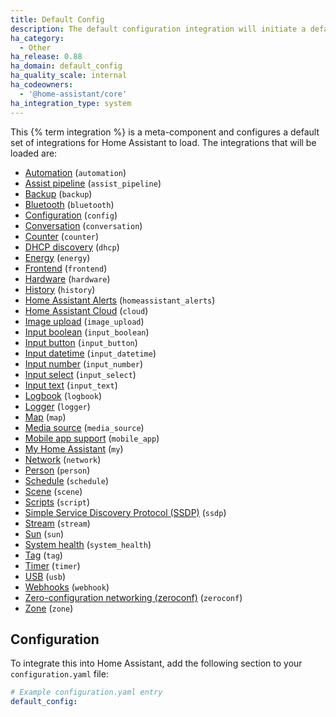 ```yaml
---
title: Default Config
description: The default configuration integration will initiate a default configuration for Home Assistant.
ha_category:
  - Other
ha_release: 0.88
ha_domain: default_config
ha_quality_scale: internal
ha_codeowners:
  - '@home-assistant/core'
ha_integration_type: system
---
```


This {% term integration %} is a meta-component and configures a default set of integrations for Home Assistant to load. The integrations that will be loaded are:

- [Automation](/integrations/automation/) (`automation`)
- [Assist pipeline](/integrations/assist_pipeline/) (`assist_pipeline`)
- [Backup](/integrations/backup/) (`backup`)
- [Bluetooth](/integrations/bluetooth/) (`bluetooth`)
- [Configuration](/integrations/config/) (`config`)
- [Conversation](/integrations/conversation/) (`conversation`)
- [Counter](/integrations/counter/) (`counter`)
- [DHCP discovery](/integrations/dhcp/) (`dhcp`)
- [Energy](/integrations/energy/) (`energy`)
- [Frontend](/integrations/frontend/) (`frontend`)
- [Hardware](/integrations/hardware/) (`hardware`)
- [History](/integrations/history/) (`history`)
- [Home Assistant Alerts](/integrations/homeassistant_alerts) (`homeassistant_alerts`)
- [Home Assistant Cloud](/integrations/cloud/) (`cloud`)
- [Image upload](/integrations/image_upload/) (`image_upload`)
- [Input boolean](/integrations/input_boolean/) (`input_boolean`)
- [Input button](/integrations/input_button/) (`input_button`)
- [Input datetime](/integrations/input_datetime/) (`input_datetime`)
- [Input number](/integrations/input_number/) (`input_number`)
- [Input select](/integrations/input_select/) (`input_select`)
- [Input text](/integrations/input_text/) (`input_text`)
- [Logbook](/integrations/logbook/) (`logbook`)
- [Logger](/integrations/logger/) (`logger`)
- [Map](/integrations/map/) (`map`)
- [Media source](/integrations/media_source/) (`media_source`)
- [Mobile app support](/integrations/mobile_app/) (`mobile_app`)
- [My Home Assistant](/integrations/my/) (`my`)
- [Network](/integrations/network/) (`network`)
- [Person](/integrations/person/) (`person`)
- [Schedule](/integrations/schedule/) (`schedule`)
- [Scene](/integrations/scene/) (`scene`)
- [Scripts](/integrations/script/) (`script`)
- [Simple Service Discovery Protocol (SSDP)](/integrations/ssdp/) (`ssdp`)
- [Stream](/integrations/stream/) (`stream`)
- [Sun](/integrations/sun/) (`sun`)
- [System health](/integrations/system_health/) (`system_health`)
- [Tag](/integrations/tag/) (`tag`)
- [Timer](/integrations/timer/) (`timer`)
- [USB](/integrations/usb/) (`usb`)
- [Webhooks](/integrations/webhook) (`webhook`)
- [Zero-configuration networking (zeroconf)](/integrations/zeroconf/) (`zeroconf`)
- [Zone](/integrations/zone/) (`zone`)

## Configuration

To integrate this into Home Assistant, add the following section to your `configuration.yaml` file:

```yaml
# Example configuration.yaml entry
default_config:
```
